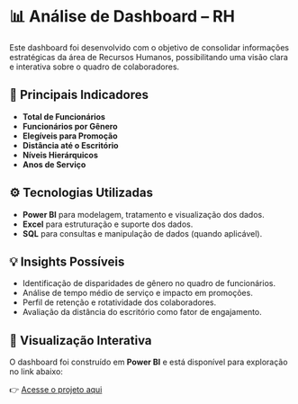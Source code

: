 # 📊 Análise de Dashboard – RH  

Este dashboard foi desenvolvido com o objetivo de consolidar informações estratégicas da área de Recursos Humanos, possibilitando uma visão clara e interativa sobre o quadro de colaboradores.  

## 🔎 Principais Indicadores  
- **Total de Funcionários**  
- **Funcionários por Gênero**  
- **Elegíveis para Promoção**  
- **Distância até o Escritório**  
- **Níveis Hierárquicos**  
- **Anos de Serviço**  

## ⚙️ Tecnologias Utilizadas  
- **Power BI** para modelagem, tratamento e visualização dos dados.  
- **Excel** para estruturação e suporte dos dados.  
- **SQL** para consultas e manipulação de dados (quando aplicável).  

## 💡 Insights Possíveis  
- Identificação de disparidades de gênero no quadro de funcionários.  
- Análise de tempo médio de serviço e impacto em promoções.  
- Perfil de retenção e rotatividade dos colaboradores.  
- Avaliação da distância do escritório como fator de engajamento.  

## 🚀 Visualização Interativa  
O dashboard foi construído em **Power BI** e está disponível para exploração no link abaixo:  

👉 [Acesse o projeto aqui](https://app.powerbi.com/view?r=eyJrIjoiYzNkNTAzOTktNmM0MS00NGU0LTk2ZjktMWM5NjZlZDI4M2VkIiwidCI6IjQ3MWI4Y2ExLTgyNzktNDZhNy1iZmY1LWVlMjNiYTkyMGRkNSJ9)  
